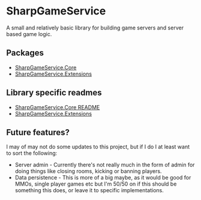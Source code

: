 # SharpGameService

A small and relatively basic library for building game servers and server based game logic.

## Packages

- [SharpGameService.Core](https://www.nuget.org/packages/SharpGameService.Core)
- [SharpGameService.Extensions](https://www.nuget.org/packages/SharpGameService.Extensions)

## Library specific readmes

- [SharpGameService.Core README](./src/SharpGameService/SharpGameService.Core/Documentation/README.md)
- [SharpGameService.Extensions](./src/SharpGameService/SharpGameService.Extensions/Documentation/README.md)

## Future features?

I may of may not do some updates to this project, but if I do I at least want to sort the following:

- Server admin - Currently there's not really much in the form of admin for doing things like closing rooms, kicking or banning players.
- Data persistence - This is more of a big maybe, as it would be good for MMOs, single player games etc but I'm 50/50 on if this should be something this does, or leave it to specific implementations.
